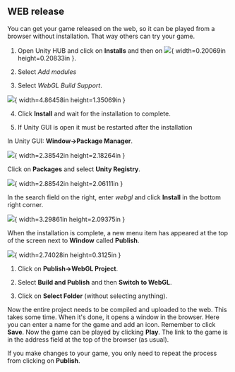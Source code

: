 ## WEB release

You can get your game released on the web, so it can be played from a
browser without installation. That way others can try your game.

1.  Open Unity HUB and click on **Installs** and then on
    ![](media/image67.png){ width=0.20069in height=0.20833in }.

2.  Select *Add modules*

3.  Select *WebGL Build Support*.

![](media/image68.png){ width=4.86458in height=1.35069in }

4.  Click **Install** and wait for the installation to complete.

5.  If Unity GUI is open it must be restarted after the installation

In Unity GUI: **Window->Package Manager**.

![](media/image69.png){ width=2.38542in height=2.18264in }

Click on **Packages** and select **Unity Registry**.

![](media/image70.png){ width=2.88542in height=2.06111in }

In the search field on the right, enter *webgl* and click **Install** in the bottom right corner.

![](media/image71.png){ width=3.29861in height=2.09375in }

When the installation is complete, a new menu item has appeared at the
top of the screen next to **Window** called **Publish**.

![](media/image72.png){ width=2.74028in height=0.3125in }

1.  Click on **Publish->WebGL Project**.

2.  Select **Build and Publish** and then **Switch to WebGL**.

3.  Click on **Select Folder** (without selecting anything).

Now the entire project needs to be compiled and uploaded to the web. This takes
some time. When it's done, it opens a window in the browser. Here
you can enter a name for the game and add an icon. Remember to click
**Save**. Now the game can be played by clicking **Play**. The link to
the game is in the address field at the top of the browser (as usual).

If you make changes to your game, you only need to repeat the process
from clicking on **Publish**.

